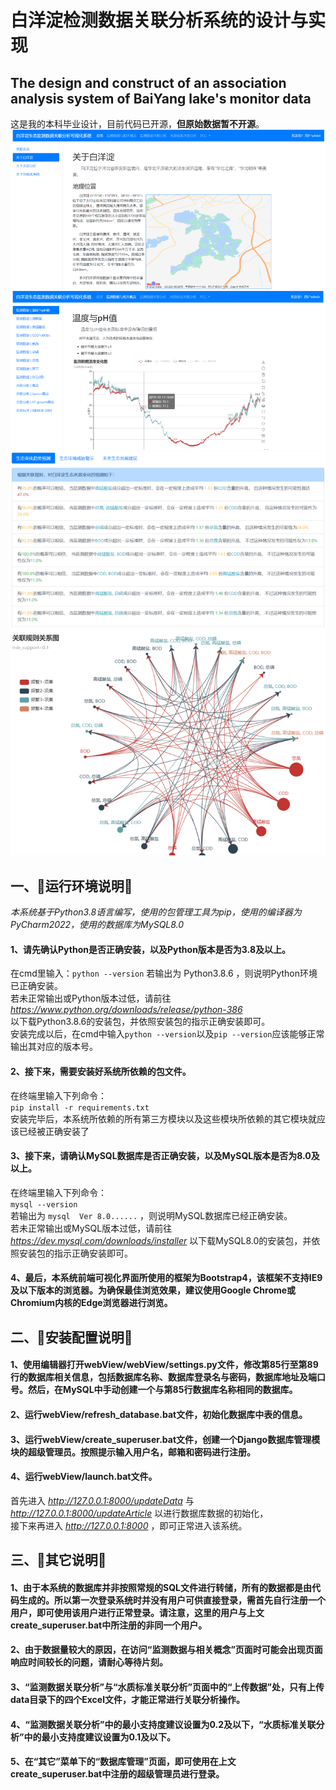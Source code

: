 # 白洋淀检测数据关联分析系统的设计与实现
## The design and construct of an association analysis system of BaiYang lake's monitor data
这是我的本科毕业设计，目前代码已开源，**但原始数据暂不开源**。
![alt title1](.title1.png)
![alt title2](.title2.png)
![alt title3](.title3.png)
![alt title4](.title4.png)
## 一、🚗运行环境说明🚗
_本系统基于Python3.8语言编写，使用的包管理工具为pip，使用的编译器为PyCharm2022，使用的数据库为MySQL8.0_

#### 1、请先确认Python是否正确安装，以及Python版本是否为3.8及以上。
在cmd里输入：`python --version` 
若输出为 Python3.8.6 ，则说明Python环境已正确安装。  
若未正常输出或Python版本过低，请前往 _https://www.python.org/downloads/release/python-386_  
以下载Python3.8.6的安装包，并依照安装包的指示正确安装即可。  
安装完成以后，在cmd中输入`python --version`以及`pip --version`应该能够正常输出其对应的版本号。
#### 2、接下来，需要安装好系统所依赖的包文件。
在终端里输入下列命令：  
`pip install -r requirements.txt`  
安装完毕后，本系统所依赖的所有第三方模块以及这些模块所依赖的其它模块就应该已经被正确安装了  
#### 3、接下来，请确认MySQL数据库是否正确安装，以及MySQL版本是否为8.0及以上。
在终端里输入下列命令：  
`mysql --version`  
若输出为 `mysql  Ver 8.0......` ，则说明MySQL数据库已经正确安装。  
若未正常输出或MySQL版本过低，请前往 _https://dev.mysql.com/downloads/installer_ 以下载MySQL8.0的安装包，并依照安装包的指示正确安装即可。  
#### 4、最后，本系统前端可视化界面所使用的框架为Bootstrap4，该框架不支持IE9及以下版本的浏览器。为确保最佳浏览效果，建议使用Google Chrome或Chromium内核的Edge浏览器进行浏览。
## 二、🎉安装配置说明🎉
#### 1、使用编辑器打开webView/webView/settings.py文件，修改第85行至第89行的数据库相关信息，包括数据库名称、数据库登录名与密码，数据库地址及端口号。然后，在MySQL中手动创建一个与第85行数据库名称相同的数据库。
#### 2、运行webView/refresh_database.bat文件，初始化数据库中表的信息。
#### 3、运行webView/create_superuser.bat文件，创建一个Django数据库管理模块的超级管理员。按照提示输入用户名，邮箱和密码进行注册。
#### 4、运行webView/launch.bat文件。
首先进入 _http://127.0.0.1:8000/updateData_ 与 _http://127.0.0.1:8000/updateArticle_ 以进行数据库数据的初始化，  
接下来再进入 _http://127.0.0.1:8000_ ，即可正常进入该系统。
## 三、🍔其它说明🍔
#### 1、由于本系统的数据库并非按照常规的SQL文件进行转储，所有的数据都是由代码生成的。所以第一次登录系统时并没有用户可供直接登录，需首先自行注册一个用户，即可使用该用户进行正常登录。请注意，这里的用户与上文create_superuser.bat中所注册的非同一个用户。
#### 2、由于数据量较大的原因，在访问“监测数据与相关概念”页面时可能会出现页面响应时间较长的问题，请耐心等待片刻。
#### 3、“监测数据关联分析”与“水质标准关联分析”页面中的“上传数据”处，只有上传data目录下的四个Excel文件，才能正常进行关联分析操作。
#### 4、“监测数据关联分析”中的最小支持度建议设置为0.2及以下，“水质标准关联分析”中的最小支持度建议设置为0.1及以下。
#### 5、在“其它”菜单下的“数据库管理”页面，即可使用在上文create_superuser.bat中注册的超级管理员进行登录。